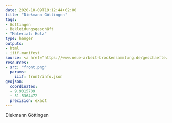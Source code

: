 ```yaml
---
date: 2020-10-09T19:12:44+02:00
title: "Diekmann Göttingen"
tags:
- Göttingen
- Bekleidungsgeschäft
- "Material: Holz"
type: hanger
outputs:
- html
- iiif-manifest
source: <a href="https://www.neue-arbeit-brockensammlung.de/geschaefte/zweigstelle-kim/">KiM</a>
resources:
- src: "front.png"
  params:
    iiif: front/info.json
geojson:
  coordinates:
  - 9.9315709
  - 51.5364472
  precision: exact
---
```

Diekmann Göttingen
